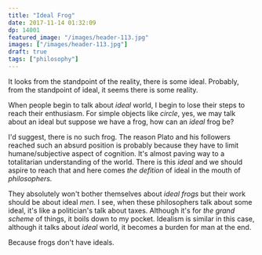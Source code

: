```yaml
---
title: "Ideal Frog"
date: 2017-11-14 01:32:09
dp: 14001
featured_image: "/images/header-113.jpg"
images: ["/images/header-113.jpg"]
draft: true
tags: ["philosophy"]
---
```




It looks from the standpoint of the reality, there is some ideal. Probably, from
the standpoint of ideal, it seems there is some reality.

When people begin to talk about *ideal* world, I begin to lose their steps to
reach their enthusiasm. For simple objects like *circle*, yes, we may talk about
an ideal but suppose we have a frog, how can an *ideal* frog be?

I'd suggest, there is no such frog. The reason Plato and his followers reached
such an absurd position is probably because they have to limit humane/subjective
aspect of cognition. It's almost paving way to a totalitarian understanding of
the world. There is this *ideal* and we should aspire to reach that and here
comes *the defition* of ideal in the mouth of *philosophers.* 

They absolutely won't bother themselves about *ideal frogs* but their work
should be about ideal *men.* I see, when these philosophers talk about some
ideal, it's like a politician's talk about taxes. Although it's for *the grand
scheme* of things, it boils down to my pocket. Idealism is similar in this case,
although it talks about *ideal* world, it becomes a burden for man at the end. 

Because frogs don't have ideals.

